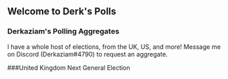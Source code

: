 ## Welcome to Derk's Polls

### Derkaziam's Polling Aggregates

I have a whole host of elections, from the UK, US, and more! Message me on Discord (Derkaziam#4790) to request an aggregate.

###United Kingdom Next General Election
<div class="flourish-embed flourish-chart" data-src="visualisation/10672849"><script src="https://public.flourish.studio/resources/embed.js"></script></div>

